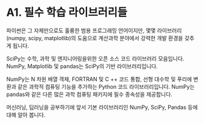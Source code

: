 # A1. 필수 학습 라이브러리들

파이썬은 그 자체만으로도 훌륭한 범용 프로그래밍 언어이지만, 몇몇 라이브러리(numpy, scipy, matplotlib)의 도움으로 계산과학 분야에서 강력한 개발 환경을 갖추게 됩니다.

SciPy는 수학, 과학 및 엔지니어링을위한 오픈 소스 코드 라이브러리 모음입니다. NumPy, Matplotlib 및 pandas는 SciPy의 기반 라이브러리입니다.

NumPy는 N 차원 배열 객체, FORTRAN 및 C ++ 코드 통합, 선형 대수학 및 푸리에 변환과 같은 과학적 컴퓨팅 기능을 추가하는 Python 코드 라이브러리입니다. NumPy는 pandas와 같은 다른 많은 과학 컴퓨팅 패키지에 필수 종속성을 제공합니다.

머신러닝, 딥러닝을 공부하기에 앞서 기본 라이브러리인 NumPy, SciPy, Pandas 등에 대해 알아 봅니다.
